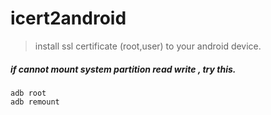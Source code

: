 # icert2android
> install ssl certificate (root,user) to your android device.

##### if cannot mount system partition read write , try this.
    adb root
    adb remount
